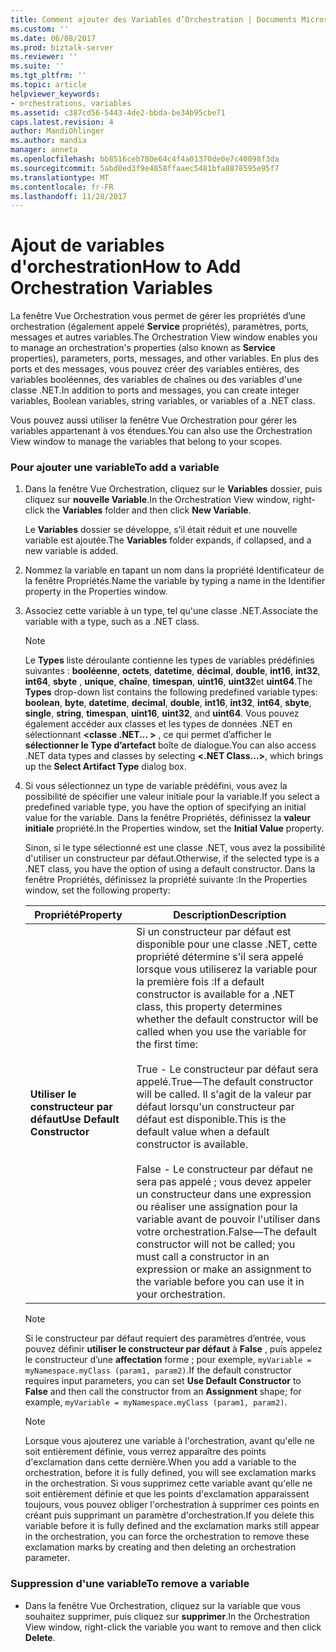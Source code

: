 ```yaml
---
title: Comment ajouter des Variables d’Orchestration | Documents Microsoft
ms.custom: ''
ms.date: 06/08/2017
ms.prod: biztalk-server
ms.reviewer: ''
ms.suite: ''
ms.tgt_pltfrm: ''
ms.topic: article
helpviewer_keywords:
- orchestrations, variables
ms.assetid: c387cd56-5443-4de2-bbda-be34b95cbe71
caps.latest.revision: 4
author: MandiOhlinger
ms.author: mandia
manager: anneta
ms.openlocfilehash: bb8516ceb780e64c4f4a01370de0e7c40098f3da
ms.sourcegitcommit: 5abd0ed3f9e4858ffaaec5481bfa8878595e95f7
ms.translationtype: MT
ms.contentlocale: fr-FR
ms.lasthandoff: 11/28/2017
---
```

# <a name="how-to-add-orchestration-variables"></a><span data-ttu-id="3ba01-102">Ajout de variables d'orchestration</span><span class="sxs-lookup"><span data-stu-id="3ba01-102">How to Add Orchestration Variables</span></span>
<span data-ttu-id="3ba01-103">La fenêtre Vue Orchestration vous permet de gérer les propriétés d’une orchestration (également appelé **Service** propriétés), paramètres, ports, messages et autres variables.</span><span class="sxs-lookup"><span data-stu-id="3ba01-103">The Orchestration View window enables you to manage an orchestration's properties (also known as **Service** properties), parameters, ports, messages, and other variables.</span></span> <span data-ttu-id="3ba01-104">En plus des ports et des messages, vous pouvez créer des variables entières, des variables booléennes, des variables de chaînes ou des variables d'une classe .NET.</span><span class="sxs-lookup"><span data-stu-id="3ba01-104">In addition to ports and messages, you can create integer variables, Boolean variables, string variables, or variables of a .NET class.</span></span>  
  
 <span data-ttu-id="3ba01-105">Vous pouvez aussi utiliser la fenêtre Vue Orchestration pour gérer les variables appartenant à vos étendues.</span><span class="sxs-lookup"><span data-stu-id="3ba01-105">You can also use the Orchestration View window to manage the variables that belong to your scopes.</span></span>  
  
### <a name="to-add-a-variable"></a><span data-ttu-id="3ba01-106">Pour ajouter une variable</span><span class="sxs-lookup"><span data-stu-id="3ba01-106">To add a variable</span></span>  
  
1.  <span data-ttu-id="3ba01-107">Dans la fenêtre Vue Orchestration, cliquez sur le **Variables** dossier, puis cliquez sur **nouvelle Variable**.</span><span class="sxs-lookup"><span data-stu-id="3ba01-107">In the Orchestration View window, right-click the **Variables** folder and then click **New Variable**.</span></span>  
  
     <span data-ttu-id="3ba01-108">Le **Variables** dossier se développe, s’il était réduit et une nouvelle variable est ajoutée.</span><span class="sxs-lookup"><span data-stu-id="3ba01-108">The **Variables** folder expands, if collapsed, and a new variable is added.</span></span>  
  
2.  <span data-ttu-id="3ba01-109">Nommez la variable en tapant un nom dans la propriété Identificateur de la fenêtre Propriétés.</span><span class="sxs-lookup"><span data-stu-id="3ba01-109">Name the variable by typing a name in the Identifier property in the Properties window.</span></span>  
  
3.  <span data-ttu-id="3ba01-110">Associez cette variable à un type, tel qu'une classe .NET.</span><span class="sxs-lookup"><span data-stu-id="3ba01-110">Associate the variable with a type, such as a .NET class.</span></span>  
  
    > [!NOTE]
    >  <span data-ttu-id="3ba01-111">Le **Types** liste déroulante contienne les types de variables prédéfinies suivantes : **booléenne**, **octets**, **datetime**,  **décimal**, **double**, **int16**, **int32**, **int64**, **sbyte** , **unique**, **chaîne**, **timespan**, **uint16**, **uint32**et **uint64**.</span><span class="sxs-lookup"><span data-stu-id="3ba01-111">The **Types** drop-down list contains the following predefined variable types: **boolean**, **byte**, **datetime**, **decimal**, **double**, **int16**, **int32**, **int64**, **sbyte**, **single**, **string**, **timespan**, **uint16**, **uint32**, and **uint64**.</span></span> <span data-ttu-id="3ba01-112">Vous pouvez également accéder aux classes et les types de données .NET en sélectionnant  **\<classe .NET... \>** , ce qui permet d’afficher le **sélectionner le Type d’artefact** boîte de dialogue.</span><span class="sxs-lookup"><span data-stu-id="3ba01-112">You can also access .NET data types and classes by selecting **\<.NET Class...\>**, which brings up the **Select Artifact Type** dialog box.</span></span>  
  
4.  <span data-ttu-id="3ba01-113">Si vous sélectionnez un type de variable prédéfini, vous avez la possibilité de spécifier une valeur initiale pour la variable.</span><span class="sxs-lookup"><span data-stu-id="3ba01-113">If you select a predefined variable type, you have the option of specifying an initial value for the variable.</span></span> <span data-ttu-id="3ba01-114">Dans la fenêtre Propriétés, définissez la **valeur initiale** propriété.</span><span class="sxs-lookup"><span data-stu-id="3ba01-114">In the Properties window, set the **Initial Value** property.</span></span>  
  
     <span data-ttu-id="3ba01-115">Sinon, si le type sélectionné est une classe .NET, vous avez la possibilité d'utiliser un constructeur par défaut.</span><span class="sxs-lookup"><span data-stu-id="3ba01-115">Otherwise, if the selected type is a .NET class, you have the option of using a default constructor.</span></span> <span data-ttu-id="3ba01-116">Dans la fenêtre Propriétés, définissez la propriété suivante :</span><span class="sxs-lookup"><span data-stu-id="3ba01-116">In the Properties window, set the following property:</span></span>  
  
    |<span data-ttu-id="3ba01-117">Propriété</span><span class="sxs-lookup"><span data-stu-id="3ba01-117">Property</span></span>|<span data-ttu-id="3ba01-118"> Description</span><span class="sxs-lookup"><span data-stu-id="3ba01-118">Description</span></span>|  
    |--------------|-----------------|  
    |<span data-ttu-id="3ba01-119">**Utiliser le constructeur par défaut**</span><span class="sxs-lookup"><span data-stu-id="3ba01-119">**Use Default Constructor**</span></span>|<span data-ttu-id="3ba01-120">Si un constructeur par défaut est disponible pour une classe .NET, cette propriété détermine s'il sera appelé lorsque vous utiliserez la variable pour la première fois :</span><span class="sxs-lookup"><span data-stu-id="3ba01-120">If a default constructor is available for a .NET class, this property determines whether the default constructor will be called when you use the variable for the first time:</span></span><br /><br /> <span data-ttu-id="3ba01-121">True - Le constructeur par défaut sera appelé.</span><span class="sxs-lookup"><span data-stu-id="3ba01-121">True—The default constructor will be called.</span></span> <span data-ttu-id="3ba01-122">Il s'agit de la valeur par défaut lorsqu'un constructeur par défaut est disponible.</span><span class="sxs-lookup"><span data-stu-id="3ba01-122">This is the default value when a default constructor is available.</span></span><br /><br /> <span data-ttu-id="3ba01-123">False - Le constructeur par défaut ne sera pas appelé ; vous devez appeler un constructeur dans une expression ou réaliser une assignation pour la variable avant de pouvoir l'utiliser dans votre orchestration.</span><span class="sxs-lookup"><span data-stu-id="3ba01-123">False—The default constructor will not be called; you must call a constructor in an expression or make an assignment to the variable before you can use it in your orchestration.</span></span>|  
  
    > [!NOTE]
    >  <span data-ttu-id="3ba01-124">Si le constructeur par défaut requiert des paramètres d’entrée, vous pouvez définir **utiliser le constructeur par défaut** à **False** , puis appelez le constructeur d’une **affectation** forme ; pour exemple, `myVariable = myNamespace.myClass (param1, param2)`.</span><span class="sxs-lookup"><span data-stu-id="3ba01-124">If the default constructor requires input parameters, you can set **Use Default Constructor** to **False** and then call the constructor from an **Assignment** shape; for example, `myVariable = myNamespace.myClass (param1, param2)`.</span></span>  
  
    > [!NOTE]
    >  <span data-ttu-id="3ba01-125">Lorsque vous ajouterez une variable à l'orchestration, avant qu'elle ne soit entièrement définie, vous verrez apparaître des points d'exclamation dans cette dernière.</span><span class="sxs-lookup"><span data-stu-id="3ba01-125">When you add a variable to the orchestration, before it is fully defined, you will see exclamation marks in the orchestration.</span></span> <span data-ttu-id="3ba01-126">Si vous supprimez cette variable avant qu'elle ne soit entièrement définie et que les points d'exclamation apparaissent toujours, vous pouvez obliger l'orchestration à supprimer ces points en créant puis supprimant un paramètre d'orchestration.</span><span class="sxs-lookup"><span data-stu-id="3ba01-126">If you delete this variable before it is fully defined and the exclamation marks still appear in the orchestration, you can force the orchestration to remove these exclamation marks by creating and then deleting an orchestration parameter.</span></span>  
  
### <a name="to-remove-a-variable"></a><span data-ttu-id="3ba01-127">Suppression d'une variable</span><span class="sxs-lookup"><span data-stu-id="3ba01-127">To remove a variable</span></span>  
  
-   <span data-ttu-id="3ba01-128">Dans la fenêtre Vue Orchestration, cliquez sur la variable que vous souhaitez supprimer, puis cliquez sur **supprimer**.</span><span class="sxs-lookup"><span data-stu-id="3ba01-128">In the Orchestration View window, right-click the variable you want to remove and then click **Delete**.</span></span>